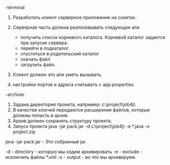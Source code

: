 -terminal
1. Разработать клиент серверное приложение на сокетах.
2. Серверная часть должна реализовывать следующее апи
    - получить список корневого каталога. Корневой каталог задается при запуске сервера.
    - перейти в подкаталог.
    - спуститься в родительский каталог
    - скачать файл
    - загрузить файл.
3. Клиент должен это апи уметь вызывать.
 
4. настройки портов и адреса считывать с app.properties

-archiver
1. Задана директория проекта, например: c:\project\job4j\
2. В качестве ключей передаются расширения файлов, которые должны попасть в архив.
3. Архив должен сохранять структуру проекта.
4. Запуск проекта java -jar pack.jar -d c:\project\job4j\ -e *.java -o project.zip
 
java -jar pack.jar - Это собранный jar.
 
-d - directory - которую мы ходим архивировать
-e - exclude - исключить файлы *.xml
-o - output - во что мы архивируем.